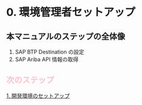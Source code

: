 # 0. 環境管理者セットアップ

## 本マニュアルのステップの全体像
1. SAP BTP Destination の設定
2. SAP Ariba API 情報の取得

## <span style="color: pink">次のステップ</span>

[1. 開発環境のセットアップ](../01_開発環境のセットアップ/README.md)